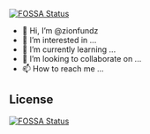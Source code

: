 [![FOSSA Status](https://app.fossa.com/api/projects/git%2Bgithub.com%2Fzionfundz%2Fzionfundz.svg?type=shield)](https://app.fossa.com/projects/git%2Bgithub.com%2Fzionfundz%2Fzionfundz?ref=badge_shield)

- 👋 Hi, I’m @zionfundz
- 👀 I’m interested in ...
- 🌱 I’m currently learning ...
- 💞️ I’m looking to collaborate on ...
- 📫 How to reach me ...

<!---
zionfundz/zionfundz is a ✨ special ✨ repository because its `README.md` (this file) appears on your GitHub profile.
You can click the Preview link to take a look at your changes.
--->


## License
[![FOSSA Status](https://app.fossa.com/api/projects/git%2Bgithub.com%2Fzionfundz%2Fzionfundz.svg?type=large)](https://app.fossa.com/projects/git%2Bgithub.com%2Fzionfundz%2Fzionfundz?ref=badge_large)